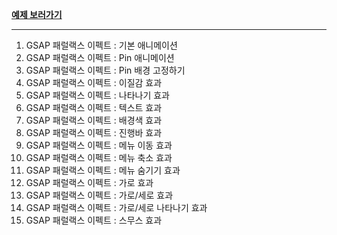 **[예제 보러가기](https://eunj25.github.io/gsap_scroll/gsap01.html)**
***
1. GSAP 패럴랙스 이펙트 : 기본 애니메이션 
2. GSAP 패럴랙스 이펙트 : Pin 애니메이션
3. GSAP 패럴랙스 이펙트 : Pin 배경 고정하기
4. GSAP 패럴랙스 이펙트 : 이질감 효과
5. GSAP 패럴랙스 이펙트 : 나타나기 효과
6. GSAP 패럴랙스 이펙트 : 텍스트 효과
7. GSAP 패럴랙스 이펙트 : 배경색 효과
8. GSAP 패럴랙스 이펙트 : 진행바 효과
9. GSAP 패럴랙스 이펙트 : 메뉴 이동 효과
10. GSAP 패럴랙스 이펙트 : 메뉴 축소 효과
11. GSAP 패럴랙스 이펙트 : 메뉴 숨기기 효과
12. GSAP 패럴랙스 이펙트 : 가로 효과
13. GSAP 패럴랙스 이펙트 : 가로/세로 효과
14. GSAP 패럴랙스 이펙트 : 가로/세로 나타나기 효과
15. GSAP 패럴랙스 이펙트 : 스무스 효과
